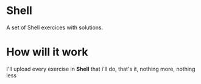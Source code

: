 # Shell
A set of Shell exercices with solutions.

# How will it work
I'll upload every exercise in **Shell** that i'll do, that's it, nothing more, nothing less
